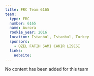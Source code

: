 ```yaml
---
title: FRC Team 6165
team:
  type: FRC
  number: 6165
  name: Aurora
  rookie_year: 2016
  location: İstanbul, Istanbul, Turkey
  sponsors:
    - OZEL FATIH SAMI CAKIR LISESI
  links:
    Website: 
---
```

No content has been added for this team